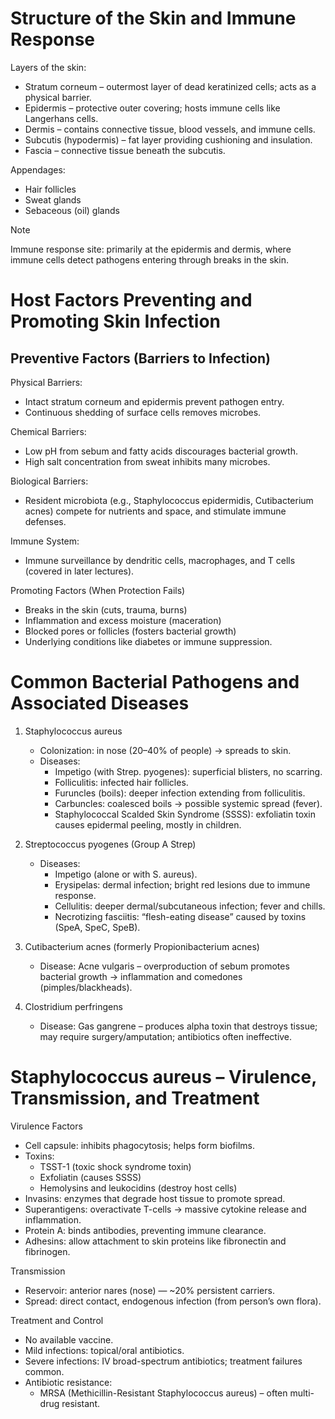 # Structure of the Skin and Immune Response

Layers of the skin:

- Stratum corneum – outermost layer of dead keratinized cells; acts as a physical barrier.
- Epidermis – protective outer covering; hosts immune cells like Langerhans cells.
- Dermis – contains connective tissue, blood vessels, and immune cells.
- Subcutis (hypodermis) – fat layer providing cushioning and insulation.
- Fascia – connective tissue beneath the subcutis.

Appendages:

- Hair follicles
- Sweat glands
- Sebaceous (oil) glands

> [!note]
> Immune response site: primarily at the epidermis and dermis, where immune cells detect pathogens
> entering through breaks in the skin.

# Host Factors Preventing and Promoting Skin Infection

## Preventive Factors (Barriers to Infection)

Physical Barriers:

- Intact stratum corneum and epidermis prevent pathogen entry.
- Continuous shedding of surface cells removes microbes.

Chemical Barriers:

- Low pH from sebum and fatty acids discourages bacterial growth.
- High salt concentration from sweat inhibits many microbes.

Biological Barriers:

- Resident microbiota (e.g., Staphylococcus epidermidis, Cutibacterium acnes) compete for nutrients
  and space, and stimulate immune defenses.

Immune System:

- Immune surveillance by dendritic cells, macrophages, and T cells (covered in later lectures).

Promoting Factors (When Protection Fails)

- Breaks in the skin (cuts, trauma, burns)
- Inflammation and excess moisture (maceration)
- Blocked pores or follicles (fosters bacterial growth)
- Underlying conditions like diabetes or immune suppression.

# Common Bacterial Pathogens and Associated Diseases

1. Staphylococcus aureus
   - Colonization: in nose (20–40% of people) → spreads to skin.
   - Diseases:
     - Impetigo (with Strep. pyogenes): superficial blisters, no scarring.
     - Folliculitis: infected hair follicles.
     - Furuncles (boils): deeper infection extending from folliculitis.
     - Carbuncles: coalesced boils → possible systemic spread (fever).
     - Staphylococcal Scalded Skin Syndrome (SSSS): exfoliatin toxin causes epidermal peeling,
       mostly in children.

2. Streptococcus pyogenes (Group A Strep)
   - Diseases:
     - Impetigo (alone or with S. aureus).
     - Erysipelas: dermal infection; bright red lesions due to immune response.
     - Cellulitis: deeper dermal/subcutaneous infection; fever and chills.
     - Necrotizing fasciitis: “flesh-eating disease” caused by toxins (SpeA, SpeC, SpeB).

3. Cutibacterium acnes (formerly Propionibacterium acnes)
   - Disease: Acne vulgaris – overproduction of sebum promotes bacterial growth → inflammation and
     comedones (pimples/blackheads).

4. Clostridium perfringens
   - Disease: Gas gangrene – produces alpha toxin that destroys tissue; may require
     surgery/amputation; antibiotics often ineffective.

# Staphylococcus aureus – Virulence, Transmission, and Treatment

Virulence Factors

- Cell capsule: inhibits phagocytosis; helps form biofilms.
- Toxins:
  - TSST-1 (toxic shock syndrome toxin)
  - Exfoliatin (causes SSSS)
  - Hemolysins and leukocidins (destroy host cells)
- Invasins: enzymes that degrade host tissue to promote spread.
- Superantigens: overactivate T-cells → massive cytokine release and inflammation.
- Protein A: binds antibodies, preventing immune clearance.
- Adhesins: allow attachment to skin proteins like fibronectin and fibrinogen.

Transmission

- Reservoir: anterior nares (nose) — ~20% persistent carriers.
- Spread: direct contact, endogenous infection (from person’s own flora).

Treatment and Control

- No available vaccine.
- Mild infections: topical/oral antibiotics.
- Severe infections: IV broad-spectrum antibiotics; treatment failures common.
- Antibiotic resistance:
  - MRSA (Methicillin-Resistant Staphylococcus aureus) – often multi-drug resistant.
